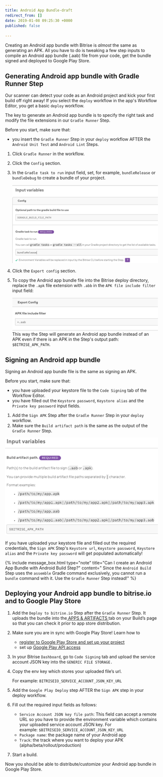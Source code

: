 ```yaml
---
title: Android App Bundle-draft
redirect_from: []
date: 2019-01-08 09:25:30 +0000
published: false

---
```

Creating an Android app bundle with Bitrise is _almost_ the same as generating an APK. All you have to do is tweaking a few step inputs to compile an Android app bundle (.aab) file from your code, get the bundle signed and deployed to Google Play Store.

## Generating Android app bundle with Gradle Runner Step

Our scanner can detect your code as an Android project and kick your first build off right away! If you select the `deploy` workflow in the app's Workflow Editor, you get a basic `deploy` workflow.

The key to generate an Android app bundle is to specify the right task and modify the file extensions in our `Gradle Runner` Step.

Before you start, make sure that:

* you insert the `Gradle Runner` Step in your `deploy` workflow AFTER the `Android Unit Test` and `Android Lint` Steps.

1. Click `Gradle Runner` in the workflow.
2. Click the `Config` section.
3. In the `Gradle task to run` input field, set, for example, `bundleRelease` or `bundleDebug` to create a bundle of your project.

   ![](/img/bundlerelease.jpg)
4. Click the `Export config` section.
5. To copy the Android app bundle file into the Bitrise deploy directory, replace the `.apk` file extension with `.abb` in the `APK file include filter` input field:

   ![](/img/include-filter.jpg)This way the Step will generate an Android app bundle instead of an APK even if there is an APK in the Step's output path: `$BITRISE_APK_PATH`.

## Signing an Android app bundle

Signing an Android app bundle file is the same as signing an APK.

Before you start, make sure that:

* you have uploaded your keystore file to the `Code Signing` tab of the Workflow Editor.
* you have filled out the `Keystore password`, `Keystore alias` and the `Private key password` input fields.

1. Add the `Sign APK` Step after the `Gradle Runner` Step in your `deploy` workflow.
2. Make sure the `Build artifact path` is the same as the output of the `Gradle Runner` Step.

![](/img/bundle-signing.png)

If you have uploaded your keystore file and filled out the required credentials, the `Sign APK` Step's `Keystore url`, `Keystore password`, `Keystore alias` and the `Private key password` will get populated automatically!

{% include message_box.html type="note" title="Can I create an Android App Bundle with Android Build Step?" content=" Since the `Android Build` Step uses the `assemble` Gradle command exclusively, you cannot run a `bundle` command with it. Use the `Gradle Runner` Step instead!" %}

## Deploying your Android app bundle to bitrise.io and to Google Play Store

1. Add the `Deploy to bitrise.io` Step after the `Gradle Runner` Step. It uploads the bundle into the[ APPS & ARTIFACTS ](https://devcenter.bitrise.io/builds/build-artifacts-online/)tab on your Build’s page so that you can check it prior to app store distribution.
2. Make sure you are in sync with Google Play Store! Learn how to
   * [register to Google Play Store and set up your project](https://devcenter.bitrise.io/tutorials/deploy/android-deployment/#register-to-google-play-store-and-set-up-your-first-project)
   * set up [Google Play API access](https://devcenter.bitrise.io/tutorials/deploy/android-deployment/#set-up-google-play-api-access)
3. In your Bitrise `Dashboard`, go to `Code Signing` tab and upload the service account JSON key into the `GENERIC FILE STORAGE.`
4. Copy the env key which stores your uploaded file’s url.

   For example: `BITRISEIO_SERVICE_ACCOUNT_JSON_KEY_URL`
5. Add the `Google Play Deploy` step AFTER the `Sign APK` step in your deploy workflow.
6. Fill out the required input fields as follows:
   * `Service Account JSON key file path`: This field can accept a remote URL so you have to provide the environment variable which contains your uploaded service account JSON key. For example: `$BITRISEIO_SERVICE_ACCOUNT_JSON_KEY_URL`
   * `Package name`: the package name of your Android app
   * `Track`: the track where you want to deploy your APK (alpha/beta/rollout/production)
7. Start a build.

Now you should be able to distribute/customize your Android app bundle in Google Play Store.